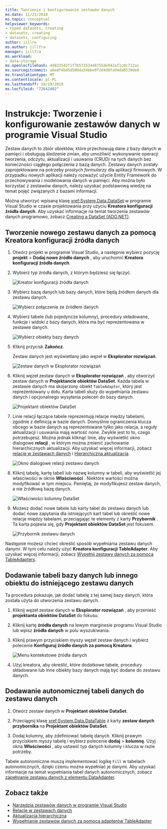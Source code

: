 ```yaml
---
title: Tworzenie i konfigurowanie zestawów danych
ms.date: 11/21/2018
ms.topic: conceptual
helpviewer_keywords:
- typed datasets, creating
- datasets, creating
- datasets, configuring
author: jillre
ms.author: jillfra
manager: jillfra
ms.workload:
- data-storage
ms.openlocfilehash: 44023543f1f7b57352448755de942af1c0c712ac
ms.sourcegitcommit: a8e8f4bd5d508da34bbe9f2d4d9fa94da0539de0
ms.translationtype: MT
ms.contentlocale: pl-PL
ms.lasthandoff: 10/19/2019
ms.locfileid: "72642402"
---
```

# <a name="how-to-create-and-configure-datasets-in-visual-studio"></a>Instrukcje: Tworzenie i konfigurowanie zestawów danych w programie Visual Studio

Zestaw danych to zbiór obiektów, które przechowują dane z bazy danych w pamięci i obsługują śledzenie zmian, aby umożliwić wykonywanie operacji tworzenia, odczytu, aktualizacji i usuwania (CRUD) na tych danych bez konieczności ciągłego połączenia z bazą danych. Zestawy danych zostały zaprojektowane na potrzeby prostych *formularzy* dla aplikacji firmowych. W przypadku nowych aplikacji należy rozważyć użycie Entity Framework do przechowywania i modelowania danych w pamięci. Aby można było korzystać z zestawów danych, należy uzyskać podstawową wiedzę na temat pojęć związanych z bazami informacji.

Można utworzyć wpisaną klasę <xref:System.Data.DataSet> w programie Visual Studio w czasie projektowania przy użyciu **Kreatora konfiguracji źródła danych**. Aby uzyskać informacje na temat tworzenia zestawów danych programowo, zobacz [Creating a DataSet (ADO.NET)](/dotnet/framework/data/adonet/dataset-datatable-dataview/creating-a-dataset).

## <a name="create-a-new-dataset-by-using-the-data-source-configuration-wizard"></a>Tworzenie nowego zestawu danych za pomocą Kreatora konfiguracji źródła danych

1. Otwórz projekt w programie Visual Studio, a następnie wybierz pozycję **projekt**  > **Dodaj nowe źródło danych** , aby uruchomić **Kreatora konfiguracji źródła danych**.

2. Wybierz typ źródła danych, z którym będziesz się łączyć.

     ![Kreator konfiguracji źródła danych](../data-tools/media/data-source-configuration-wizard.png)

3. Wybierz bazę danych lub bazy danych, które będą źródłem danych dla zestawu danych.

     ![Wybierz połączenie ze źródłem danych](../data-tools/media/data-source-choose-a-connection.png)

4. Wybierz tabele (lub pojedyncze kolumny), procedury składowane, funkcje i widoki z bazy danych, która ma być reprezentowana w zestawie danych.

     ![Wybierz obiekty bazy danych](../data-tools/media/raddata-chose-objects.png)

5. Kliknij przycisk **Zakończ**.

   Zestaw danych jest wyświetlany jako węzeł w **Eksplorator rozwiązań**.

   ![Zestaw danych w Eksplorator rozwiązań](../data-tools/media/dataset-in-solution-explorer.png)

6. Kliknij węzeł zestaw danych w **Eksplorator rozwiązań** , aby otworzyć zestaw danych w **Projektancie obiektów DataSet**. Każda tabela w zestawie danych ma skojarzony obiekt `TableAdapter`, który jest reprezentowany u dołu. Karta tabeli służy do wypełniania zestawu danych i opcjonalnego wysyłania poleceń do bazy danych.

   ![Projektant obiektów DataSet](../data-tools/media/dataset-designer.png)

7. Linie relacji łączące tabele reprezentują relacje między tabelami, zgodnie z definicją w bazie danych. Domyślnie ograniczenia klucza obcego w bazie danych są reprezentowane tylko jako relacja, a reguły aktualizacji i usuwania mają wartość none. Zwykle jest to to, czego potrzebujesz. Można jednak kliknąć linie, aby wyświetlić okno dialogowe **relacji** , w którym można zmienić zachowanie hierarchicznych aktualizacji. Aby uzyskać więcej informacji, zobacz [relacje w zestawach danych](../data-tools/relationships-in-datasets.md) i [Hierarchiczna aktualizacja](../data-tools/hierarchical-update.md).

     ![Okno dialogowe relacji zestawu danych](../data-tools/media/raddata-relation-dialog.png)

8. Kliknij tabelę, kartę tabeli lub nazwę kolumny w tabeli, aby wyświetlić jej właściwości w oknie **Właściwości** . Niektóre wartości można modyfikować w tym miejscu. Pamiętaj, że modyfikujesz zestaw danych, a nie źródłową bazę danych.

     ![Właściwości kolumny DataSet](../data-tools/media/dataset-column-properties.png)

9. Możesz dodać nowe tabele lub karty tabel do zestawu danych lub dodać nowe zapytania dla istniejących kart tabel lub określić nowe relacje między tabelami, przeciągając te elementy z karty **Przybornik** . Ta karta pojawia się, gdy **Projektant obiektów DataSet** jest fokusem.

     ![Przybornik zestawu danych](../data-tools/media/raddata-dataset-toolbox.png)

Następnie możesz chcieć określić sposób wypełniania zestawu danych danymi. W tym celu należy użyć **Kreatora konfiguracji TableAdapter**. Aby uzyskać więcej informacji, zobacz [Wypełnij zestawy danych za pomocą TableAdapters](../data-tools/fill-datasets-by-using-tableadapters.md).

## <a name="add-a-database-table-or-other-object-to-an-existing-dataset"></a>Dodawanie tabeli bazy danych lub innego obiektu do istniejącego zestawu danych

Ta procedura pokazuje, jak dodać tabelę z tej samej bazy danych, która została użyta do utworzenia zestawu danych.

1. Kliknij węzeł zestaw danych w **Eksplorator rozwiązań** , aby przenieść **projektanta obiektów DataSet** do fokusu.

2. Kliknij kartę **źródła danych** na lewym marginesie programu Visual Studio lub wpisz **źródła danych** w polu wyszukiwania.

3. Kliknij prawym przyciskiem myszy węzeł zestaw danych i wybierz polecenie **Konfiguruj źródło danych za pomocą Kreatora**.

     ![Menu kontekstowe źródła danych](../data-tools/media/data-source-context-menu.png)

4. Użyj kreatora, aby określić, które dodatkowe tabele, procedury składowane lub inne obiekty bazy danych mają być dodane do zestawu danych.

## <a name="add-a-stand-alone-data-table-to-a-dataset"></a>Dodawanie autonomicznej tabeli danych do zestawu danych

1. Otwórz zestaw danych w **Projektant obiektów DataSet**.

2. Przeciągnij klasę <xref:System.Data.DataTable> z karty **zestaw danych** **przybornika** na **Projektant obiektów DataSet**.

3. Dodaj kolumny, aby zdefiniować tabelę danych. Kliknij prawym przyciskiem myszy tabelę i wybierz polecenie **dodaj**  > **kolumnę**. Użyj okna **Właściwości** , aby ustawić typ danych kolumny i klucza w razie potrzeby.

Tabele autonomiczne muszą implementować logikę `Fill` w tabelach autonomicznych, dzięki czemu można wypełniać je danymi. Aby uzyskać informacje na temat wypełniania tabel danych autonomicznych, zobacz [zapełnianie zestawu danych z elementu DataAdapter](/dotnet/framework/data/adonet/populating-a-dataset-from-a-dataadapter).

## <a name="see-also"></a>Zobacz także

- [Narzędzia zestawów danych w programie Visual Studio](../data-tools/dataset-tools-in-visual-studio.md)
- [Relacje w zestawach danych](../data-tools/relationships-in-datasets.md)
- [Aktualizacja hierarchiczna](../data-tools/hierarchical-update.md)
- [Wypełnianie zestawów danych za pomocą adapterów TableAdapter](../data-tools/fill-datasets-by-using-tableadapters.md)
